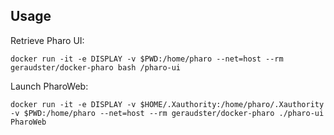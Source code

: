 ## Usage

Retrieve Pharo UI:

    docker run -it -e DISPLAY -v $PWD:/home/pharo --net=host --rm geraudster/docker-pharo bash /pharo-ui

Launch PharoWeb:

    docker run -it -e DISPLAY -v $HOME/.Xauthority:/home/pharo/.Xauthority -v $PWD:/home/pharo --net=host --rm geraudster/docker-pharo ./pharo-ui PharoWeb

